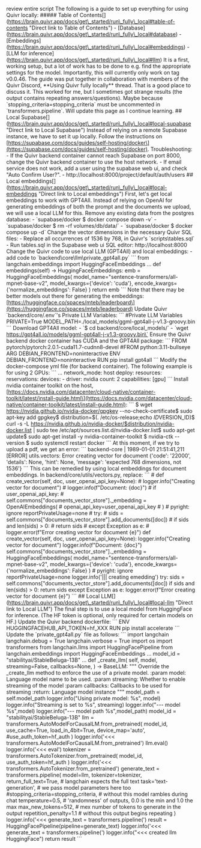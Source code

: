 review entire script The following is a guide to set up everything for using Quivr locally: ##### Table of Contents\[\](https://brain.quivr.app/docs/get\_started/run\_fully\_local#table-of-contents "Direct link to Table of Contents") - \[Database\](https://brain.quivr.app/docs/get\_started/run\_fully\_local#database) - \[Embeddings\](https://brain.quivr.app/docs/get\_started/run\_fully\_local#embeddings) - \[LLM for inference\](https://brain.quivr.app/docs/get\_started/run\_fully\_local#llm) It is a first, working setup, but a lot of work has to be done to e.g. find the appropriate settings for the model. Importantly, this will currently only work on tag v0.0.46. The guide was put together in collaboration with members of the Quivr Discord, \*\*Using Quivr fully locally\*\* thread. That is a good place to discuss it. This worked for me, but I sometimes got strange results (the output contains repeating answers/questions). Maybe because \`stopping\_criteria=stopping\_criteria\` must be uncommented in \`transformers.pipeline\`. Will update this page as I continue learning. ## Local Supabase\[\](https://brain.quivr.app/docs/get\_started/run\_fully\_local#local-supabase "Direct link to Local Supabase") Instead of relying on a remote Supabase instance, we have to set it up locally. Follow the instructions on \[https://supabase.com/docs/guides/self-hosting/docker\](https://supabase.com/docs/guides/self-hosting/docker). Troubleshooting: - If the Quivr backend container cannot reach Supabase on port 8000, change the Quivr backend container to use the host network. - If email service does not work, add a user using the supabase web ui, and check "Auto Confirm User?". - http://localhost:8000/project/default/auth/users ## Local embeddings\[\](https://brain.quivr.app/docs/get\_started/run\_fully\_local#local-embeddings "Direct link to Local embeddings") First, let's get local embeddings to work with GPT4All. Instead of relying on OpenAI for generating embeddings of both the prompt and the documents we upload, we will use a local LLM for this. Remove any existing data from the postgres database: - \`supabase/docker $ docker compose down -v\` - \`supabase/docker $ rm -rf volumes/db/data/\` - \`supabase/docker $ docker compose up -d\` Change the vector dimensions in the necessary Quivr SQL files: - Replace all occurrences of 1536 by 768, in Quivr's \`scripts\\tables.sql\` - Run tables.sql in the Supabase web ui SQL editor: http://localhost:8000 Change the Quivr code to use local LLM (GPT4All) and local embeddings: - add code to \`backend\\core\\llm\\private\_gpt4all.py\` \`\`\` from langchain.embeddings import HuggingFaceEmbeddings ... def embeddings(self) -> HuggingFaceEmbeddings: emb = HuggingFaceEmbeddings( model\_name="sentence-transformers/all-mpnet-base-v2", model\_kwargs={'device': 'cuda'}, encode\_kwargs={'normalize\_embeddings': False} ) return emb \`\`\` Note that there may be better models out there for generating the embeddings: \[https://huggingface.co/spaces/mteb/leaderboard\](https://huggingface.co/spaces/mteb/leaderboard) Update Quivr \`backend/core/.env\`'s Private LLM Variables: \`\`\` #Private LLM Variables PRIVATE=True MODEL\_PATH=./local\_models/ggml-gpt4all-j-v1.3-groovy.bin \`\`\` Download GPT4All model: - \`$ cd backend/core/local\_models/\` - \`wget https://gpt4all.io/models/ggml-gpt4all-j-v1.3-groovy.bin\` Ensure the Quivr backend docker container has CUDA and the GPT4All package: \`\`\` FROM pytorch/pytorch:2.0.1-cuda11.7-cudnn8-devel #FROM python:3.11-bullseye ARG DEBIAN\_FRONTEND=noninteractive ENV DEBIAN\_FRONTEND=noninteractive RUN pip install gpt4all \`\`\` Modify the docker-compose yml file (for backend container). The following example is for using 2 GPUs: \`\`\` ... network\_mode: host deploy: resources: reservations: devices: - driver: nvidia count: 2 capabilities: \[gpu\] \`\`\` Install nvidia container toolkit on the host, \[https://docs.nvidia.com/datacenter/cloud-native/container-toolkit/latest/install-guide.html\](https://docs.nvidia.com/datacenter/cloud-native/container-toolkit/latest/install-guide.html): \`\`\` $ wget https://nvidia.github.io/nvidia-docker/gpgkey --no-check-certificate$ sudo apt-key add gpgkey$ distribution=$(. /etc/os-release;echo $ID$VERSION\_ID)$ curl -s -L https://nvidia.github.io/nvidia-docker/$distribution/nvidia-docker.list | sudo tee /etc/apt/sources.list.d/nvidia-docker.list$ sudo apt-get update$ sudo apt-get install -y nvidia-container-toolkit $ nvidia-ctk --version $ sudo systemctl restart docker \`\`\` At this moment, if we try to upload a pdf, we get an error: \`\`\` backend-core | 1989-01-01 21:51:41,211 \[ERROR\] utils.vectors: Error creating vector for document {'code': '22000', 'details': None, 'hint': None, 'message': 'expected 768 dimensions, not 1536'} \`\`\` This can be remedied by using local embeddings for document embeddings. In backend/core/utils/vectors.py, replace: \`\`\` # def create\_vector(self, doc, user\_openai\_api\_key=None): # logger.info("Creating vector for document") # logger.info(f"Document: {doc}") # if user\_openai\_api\_key: # self.commons\["documents\_vector\_store"\].\_embedding = OpenAIEmbeddings( # openai\_api\_key=user\_openai\_api\_key # ) # pyright: ignore reportPrivateUsage=none # try: # sids = self.commons\["documents\_vector\_store"\].add\_documents(\[doc\]) # if sids and len(sids) > 0: # return sids # except Exception as e: # logger.error(f"Error creating vector for document {e}") def create\_vector(self, doc, user\_openai\_api\_key=None): logger.info("Creating vector for document") logger.info(f"Document: {doc}") self.commons\["documents\_vector\_store"\].\_embedding = HuggingFaceEmbeddings( model\_name="sentence-transformers/all-mpnet-base-v2", model\_kwargs={'device': 'cuda'}, encode\_kwargs={'normalize\_embeddings': False} ) # pyright: ignore reportPrivateUsage=none logger.info('||| creating emedding') try: sids = self.commons\["documents\_vector\_store"\].add\_documents(\[doc\]) if sids and len(sids) > 0: return sids except Exception as e: logger.error(f"Error creating vector for document {e}") \`\`\` ## Local LLM\[\](https://brain.quivr.app/docs/get\_started/run\_fully\_local#local-llm "Direct link to Local LLM") The final step is to use a local model from HuggingFace for inference. (The HF token is optional, only required for certain models on HF.) Update the Quivr backend dockerfile: \`\`\` ENV HUGGINGFACEHUB\_API\_TOKEN=hf\_XXX RUN pip install accelerate \`\`\` Update the \`private\_gpt4all.py\` file as follows: \`\`\` import langchain langchain.debug = True langchain.verbose = True import os import transformers from langchain.llms import HuggingFacePipeline from langchain.embeddings import HuggingFaceEmbeddings ... model\_id = "stabilityai/StableBeluga-13B" ... def \_create\_llm( self, model, streaming=False, callbacks=None, ) -> BaseLLM: """ Override the \_create\_llm method to enforce the use of a private model. :param model: Language model name to be used. :param streaming: Whether to enable streaming of the model :param callbacks: Callbacks to be used for streaming :return: Language model instance """ model\_path = self.model\_path logger.info("Using private model: %s", model) logger.info("Streaming is set to %s", streaming) logger.info("--- model %s",model) logger.info("--- model path %s",model\_path) model\_id = "stabilityai/StableBeluga-13B" llm = transformers.AutoModelForCausalLM.from\_pretrained( model\_id, use\_cache=True, load\_in\_4bit=True, device\_map='auto', #use\_auth\_token=hf\_auth ) logger.info('<<< transformers.AutoModelForCausalLM.from\_pretrained') llm.eval() logger.info('<<< eval') tokenizer = transformers.AutoTokenizer.from\_pretrained( model\_id, use\_auth\_token=hf\_auth ) logger.info('<<< transformers.AutoTokenizer.from\_pretrained') generate\_text = transformers.pipeline( model=llm, tokenizer=tokenizer, return\_full\_text=True, # langchain expects the full text task='text-generation', # we pass model parameters here too #stopping\_criteria=stopping\_criteria, # without this model rambles during chat temperature=0.5, # 'randomness' of outputs, 0.0 is the min and 1.0 the max max\_new\_tokens=512, # mex number of tokens to generate in the output repetition\_penalty=1.1 # without this output begins repeating ) logger.info('<<< generate\_text = transformers.pipeline(') result = HuggingFacePipeline(pipeline=generate\_text) logger.info('<<< generate\_text = transformers.pipeline(') logger.info("<<< created llm HuggingFace") return result \`\`\`